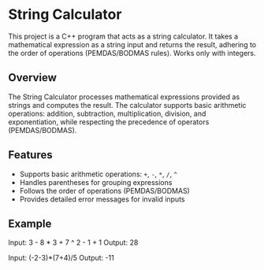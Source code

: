# String Calculator

This project is a C++ program that acts as a string calculator. It takes a mathematical expression as a string input and returns the result, adhering to the order of operations (PEMDAS/BODMAS rules). Works only with integers.

## Overview

The String Calculator processes mathematical expressions provided as strings and computes the result. The calculator supports basic arithmetic operations: addition, subtraction, multiplication, division, and exponentiation, while respecting the precedence of operators (PEMDAS/BODMAS).

## Features

- Supports basic arithmetic operations: `+`, `-`, `*`, `/`, `^`
- Handles parentheses for grouping expressions
- Follows the order of operations (PEMDAS/BODMAS)
- Provides detailed error messages for invalid inputs

## Example

Input: 3 - 8 * 3 + 7 ^ 2 - 1 + 1
Output: 28

Input: (-2-3)*(7+4)/5
Output: -11

